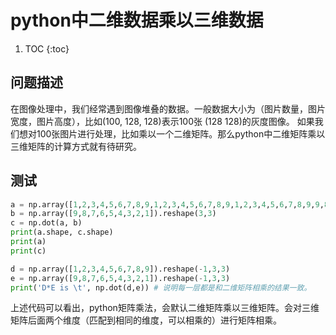 # python中二维数据乘以三维数据

1. TOC
{:toc}

## 问题描述
在图像处理中，我们经常遇到图像堆叠的数据。一般数据大小为（图片数量，图片宽度，图片高度），比如(100, 128, 128)表示100张 (128 128)的灰度图像。
如果我们想对100张图片进行处理，比如乘以一个二维矩阵。那么python中二维矩阵乘以三维矩阵的计算方式就有待研究。

## 测试
```python
a = np.array([1,2,3,4,5,6,7,8,9,1,2,3,4,5,6,7,8,9,1,2,3,4,5,6,7,8,9,9,8,7,6,5,4,3,2,1]).reshape(-1,3,3)
b = np.array([9,8,7,6,5,4,3,2,1]).reshape(3,3) 
c = np.dot(a, b)
print(a.shape, c.shape)
print(a)
print(c)

d = np.array([1,2,3,4,5,6,7,8,9]).reshape(-1,3,3)
e = np.array([9,8,7,6,5,4,3,2,1]).reshape(-1,3,3)
print('D*E is \t', np.dot(d,e)) # 说明每一层都是和二维矩阵相乘的结果一致。
```
上述代码可以看出，python矩阵乘法，会默认二维矩阵乘以三维矩阵。会对三维矩阵后面两个维度（匹配到相同的维度，可以相乘的）进行矩阵相乘。
